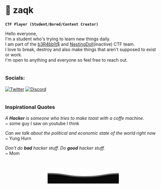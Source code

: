 # 🧊 zaqk

**`CTF Player (Student/Bored/Content Creator)`**

Hello everyone, <br>
I'm a student who's trying to learn new things daily. <br>
I am part of the [b3R4bb1t$][ber4bb1tsWebsite] and [NestingDoll][NestingDollCTFTwitter](inactive) CTF team. <br>
I love to break, destroy and also make things that aren't supposed to exist or work. <br>
I'm open to anything and everyone so feel free to reach out.

#
  <!--Twitter-->
<h3 align="left">Socials:</h3>
<p align="left">
<a href="https://twitter.com/TheHackend" target="blank"><img align="center" src="https://raw.githubusercontent.com/rahuldkjain/github-profile-readme-generator/master/src/images/icons/Social/twitter.svg" alt="Twitter" height="30" width="40" /></a>
  <!--Discord-->
<a href="https://discordapp.com/users/650745555806584855" target="blank"><img align="center" src="https://raw.githubusercontent.com/rahuldkjain/github-profile-readme-generator/master/src/images/icons/Social/discord.svg" alt="Discord" height="30" width="40" /></a>
</p>

#

### Inspirational Quotes
*A **Hacker** is someone who tries to make toast with a coffe machine.* <br>
~ some guy I saw on youtube I think

*Can we talk about the political and economic state of the world right now* <br>
~ Yung Hurn

*Don't do **bad** hacker stuff. Do **good** hacker stuff.* <br>
~ Mom

#

<p align="center">
        <img src="https://raw.githubusercontent.com/izqkk/izqkk/main/svg/Bottom.svg" alt="Bottom" />
</p>


[NestingDollCTFTwitter]: https://twitter.com/NestingDollCTF
[ber4bb1tsWebsite]: https://ber4bb1ts.github.io/
